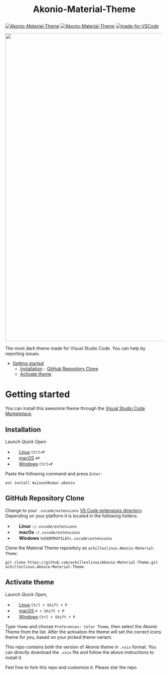 <h1><p align="center">Akonio-Material-Theme</p></h1>


[![Akonio-Material-Theme](https://img.shields.io/visual-studio-marketplace/d/AvinashKumar.akonio)]()
[![Akonio-Material-Theme](https://img.shields.io/visual-studio-marketplace/i/AvinashKumar.akonio)]()
[![made-for-VSCode](https://img.shields.io/badge/Made%20for-VSCode-1f425f.svg)](https://code.visualstudio.com/)

<p align="center"><img width="980px" src="https://i.imgur.com/AJrDJZ7.png"></p>
The most dark theme made for Visual Studio Code. You can help by reporting issues.

- [Getting started](#getting-started)
    - [Installation](#installation)
            - [GitHub Repository Clone](#github-repository-clone)
    - [Activate theme](#activate-theme)
    
# Getting started

You can install this awesome theme through the [Visual Studio Code Marketplace](https://marketplace.visualstudio.com/items?itemName=AvinashKumar.akonio).

## Installation

Launch *Quick Open*
  - <img src="https://www.kernel.org/theme/images/logos/favicon.png" width=16 height=16/> <a href="https://code.visualstudio.com/shortcuts/keyboard-shortcuts-linux.pdf">Linux</a> `Ctrl+P`
  - <img src="https://developer.apple.com/favicon.ico" width=16 height=16/> <a href="https://code.visualstudio.com/shortcuts/keyboard-shortcuts-macos.pdf">macOS</a> `⌘P`
  - <img src="https://www.microsoft.com/favicon.ico" width=16 height=16/> <a href="https://code.visualstudio.com/shortcuts/keyboard-shortcuts-windows.pdf">Windows</a> `Ctrl+P`

Paste the following command and press `Enter`:

```shell
ext install AvinashKumar.akonio
```
## GitHub Repository Clone

Change to your `.vscode/extensions` [VS Code extensions directory](https://code.visualstudio.com/docs/extensions/install-extension#_side-loading).
Depending on your platform it is located in the following folders:

  - <img src="https://www.kernel.org/theme/images/logos/favicon.png" width=16 height=16/> **Linux** `~/.vscode/extensions`
  - <img src="https://developer.apple.com/favicon.ico" width=16 height=16/> **macOs** `~/.vscode/extensions`
  - <img src="https://www.microsoft.com/favicon.ico" width=16 height=16/> **Windows** `%USERPROFILE%\.vscode\extensions`
  


Clone the Material Theme repository as `achilleslinux.Akonio-Material-Theme`:

```shell
git clone https://github.com/achilleslinux/Akonio-Material-Theme.git achilleslinux.Akonio-Material-Theme
```


## Activate theme

Launch *Quick Open*,

  - <img src="https://www.kernel.org/theme/images/logos/favicon.png" width=16 height=16/> <a href="https://code.visualstudio.com/shortcuts/keyboard-shortcuts-linux.pdf">Linux</a> `Ctrl + Shift + P`
  - <img src="https://developer.apple.com/favicon.ico" width=16 height=16/> <a href="https://code.visualstudio.com/shortcuts/keyboard-shortcuts-macos.pdf">macOS</a> `⌘ + Shift + P`
  - <img src="https://www.microsoft.com/favicon.ico" width=16 height=16/> <a href="https://code.visualstudio.com/shortcuts/keyboard-shortcuts-windows.pdf">Windows</a> `Ctrl + Shift + P`

Type `theme` and choose `Preferences: Color Theme`, then select the Akonio Theme from the list. After the activation the theme will set the correct icons theme for you, based on your picked theme variant.


This repo contains both the version of Akonio theme in ```.vsix``` format. You can directly download the ```.vsix``` file and follow the above instructions to install it.

Feel free to fork this repo and customize it.
Please star the repo
